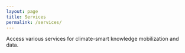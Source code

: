 ```yaml
---
layout: page
title: Services
permalink: /services/
---
```

 
Access various services for climate-smart knowledge mobilization and data.
